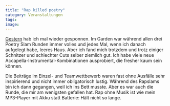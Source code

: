 ```yaml
---
title: "Rap killed poetry"
category: Veranstaltungen
tags: 
image: 
---
```


[Gestern](http://www.misantropolis.de/2006/11/friendly-reminder-slamcatchen) hab ich mal wieder gesponnen. Im Garden war während allen drei Poetry Slam Runden immer volles und jedes Mal, wenn ich danach aufgelegt habe, leeres Haus. Aber ich fand mich trotzdem und trotz einiger Schnitzer und schlechter Cuts selber ziemlich gut. Ich habe viele neue Accapella-Instrumental-Kombinationen ausprobiert, die fresher kaum sein können.  

  

Die Beiträge im Einzel- und Teamwettbewerb waren fast ohne Ausfälle sehr inspirierend und nicht immer obligatorisch lustig. Während des Rapslams bin ich dann gegangen, weil ich ins Bett musste. Aber es war auch die Runde, die mir am wenigsten gefallen hat. Rap ohne Musik ist wie mein MP3-Player mit Akku statt Batterie: Hält nicht so lange.